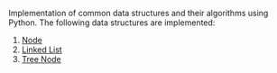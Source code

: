 Implementation of common data structures and their algorithms using Python. 
The following data structures are implemented:

1) [Node](https://github.com/pjkpjk900/python-data-structures/blob/master/node.py)
2) [Linked List](https://github.com/pjkpjk900/python-data-structures/blob/master/LinkedList.py)
3) [Tree Node](https://github.com/pjkpjk900/python-data-structures/blob/master/TreeNode.py)